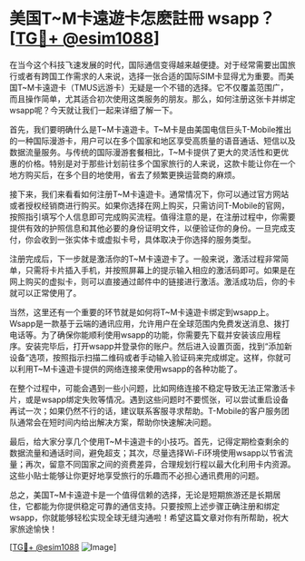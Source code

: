 # 美国T~M卡遠遊卡怎麽註冊 wsapp？[[TG💪+ @esim1088](https://t.me/s/esim1088)]

在当今这个科技飞速发展的时代，国际通信变得越来越便捷。对于经常需要出国旅行或者有跨国工作需求的人来说，选择一张合适的国际SIM卡显得尤为重要。而美国T~M卡遠遊卡（TMUS远游卡）无疑是一个不错的选择。它不仅覆盖范围广，而且操作简单，尤其适合初次使用这类服务的朋友。那么，如何注册这张卡并绑定wsapp呢？今天就让我们一起来详细了解一下。

首先，我们要明确什么是T~M卡遠遊卡。T~M卡是由美国电信巨头T-Mobile推出的一种国际漫游卡，用户可以在多个国家和地区享受高质量的语音通话、短信以及数据流量服务。与传统的国际漫游套餐相比，T~M卡提供了更大的灵活性和更优惠的价格。特别是对于那些计划前往多个国家旅行的人来说，这款卡能让你在一个地方购买后，在多个目的地使用，省去了频繁更换运营商的麻烦。

接下来，我们来看看如何注册T~M卡遠遊卡。通常情况下，你可以通过官方网站或者授权经销商进行购买。如果你选择在网上购买，只需访问T-Mobile的官网，按照指引填写个人信息即可完成购买流程。值得注意的是，在注册过程中，你需要提供有效的护照信息和其他必要的身份证明文件，以便验证你的身份。一旦完成支付，你会收到一张实体卡或虚拟卡号，具体取决于你选择的服务类型。

注册完成后，下一步就是激活你的T~M卡遠遊卡了。一般来说，激活过程非常简单，只需将卡片插入手机，并按照屏幕上的提示输入相应的激活码即可。如果是在网上购买的虚拟卡，则可以直接通过邮件中的链接进行激活。激活成功后，你的卡就可以正常使用了。

当然，这里还有一个重要的环节就是如何将T~M卡遠遊卡绑定到wsapp上。Wsapp是一款基于云端的通讯应用，允许用户在全球范围内免费发送消息、拨打电话等。为了确保你能顺利使用wsapp的功能，你需要先下载并安装该应用程序。安装完毕后，打开wsapp并登录你的账户。然后进入设置页面，找到“添加新设备”选项，按照指示扫描二维码或者手动输入验证码来完成绑定。这样，你就可以利用T~M卡遠遊卡提供的网络连接来使用wsapp的各种功能了。

在整个过程中，可能会遇到一些小问题，比如网络连接不稳定导致无法正常激活卡片，或是wsapp绑定失败等情况。遇到这些问题时不要慌张，可以尝试重启设备再试一次；如果仍然不行的话，建议联系客服寻求帮助。T-Mobile的客户服务团队通常会在短时间内给出解决方案，帮助你快速解决问题。

最后，给大家分享几个使用T~M卡遠遊卡的小技巧。首先，记得定期检查剩余的数据流量和通话时间，避免超支；其次，尽量选择Wi-Fi环境使用wsapp以节省流量；再次，留意不同国家之间的资费差异，合理规划行程以最大化利用卡内资源。这些小贴士能够让你更好地享受旅行的乐趣而不必担心通讯费用的问题。

总之，美国T~M卡遠遊卡是一个值得信赖的选择，无论是短期旅游还是长期居住，它都能为你提供稳定可靠的通信支持。只要按照上述步骤正确注册和绑定wsapp，你就能够轻松实现全球无缝沟通啦！希望这篇文章对你有所帮助，祝大家旅途愉快！

[[TG💪+ @esim1088](https://t.me/s/esim1088) ![Image](https://i.postimg.cc/4NQfJmqS/Snipaste-2025-05-13-00-14-12.png)]